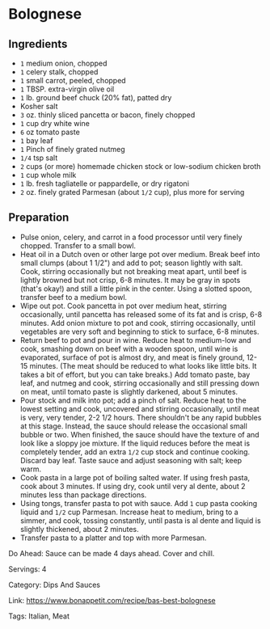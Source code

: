 # Bolognese

## Ingredients

- `1` medium onion, chopped
- `1` celery stalk, chopped
- `1` small carrot, peeled, chopped
- `1` TBSP. extra-virgin olive oil
- `1` lb. ground beef chuck (20% fat), patted dry
- Kosher salt
- `3` oz. thinly sliced pancetta or bacon, finely chopped
- `1` cup dry white wine
- `6` oz tomato paste
- `1` bay leaf
- `1` Pinch of finely grated nutmeg
- `1/4` tsp salt
- `2` cups (or more) homemade chicken stock or low-sodium chicken broth
- `1` cup whole milk
- `1` lb. fresh tagliatelle or pappardelle, or dry rigatoni
- `2` oz. finely grated Parmesan (about `1/2` cup), plus more for serving

## Preparation

- Pulse onion, celery, and carrot in a food processor until very finely chopped. Transfer to a small bowl.
- Heat oil in a Dutch oven or other large pot over medium. Break beef into small clumps (about 1 1/2") and add to pot; season lightly with salt. Cook, stirring occasionally but not breaking meat apart, until beef is lightly browned but not crisp, 6-8 minutes. It may be gray in spots (that's okay!) and still a little pink in the center. Using a slotted spoon, transfer beef to a medium bowl.
- Wipe out pot. Cook pancetta in pot over medium heat, stirring occasionally, until pancetta has released some of its fat and is crisp, 6-8 minutes. Add onion mixture to pot and cook, stirring occasionally, until vegetables are very soft and beginning to stick to surface, 6-8 minutes.
- Return beef to pot and pour in wine. Reduce heat to medium-low and cook, smashing down on beef with a wooden spoon, until wine is evaporated, surface of pot is almost dry, and meat is finely ground, 12-15 minutes. (The meat should be reduced to what looks like little bits. It takes a bit of effort, but you can take breaks.) Add tomato paste, bay leaf, and nutmeg and cook, stirring occasionally and still pressing down on meat, until tomato paste is slightly darkened, about 5 minutes.
- Pour stock and milk into pot; add a pinch of salt. Reduce heat to the lowest setting and cook, uncovered and stirring occasionally, until meat is very, very tender, 2-2 1/2 hours. There shouldn't be any rapid bubbles at this stage. Instead, the sauce should release the occasional small bubble or two. When finished, the sauce should have the texture of and look like a sloppy joe mixture. If the liquid reduces before the meat is completely tender, add an extra `1/2` cup stock and continue cooking. Discard bay leaf. Taste sauce and adjust seasoning with salt; keep warm.
- Cook pasta in a large pot of boiling salted water. If using fresh pasta, cook about 3 minutes. If using dry, cook until very al dente, about 2 minutes less than package directions.
- Using tongs, transfer pasta to pot with sauce. Add `1` cup pasta cooking liquid and `1/2` cup Parmesan. Increase heat to medium, bring to a simmer, and cook, tossing constantly, until pasta is al dente and liquid is slightly thickened, about 2 minutes.
- Transfer pasta to a platter and top with more Parmesan.

Do Ahead: Sauce can be made 4 days ahead. Cover and chill.

Servings: 4

Category: Dips And Sauces

Link: https://www.bonappetit.com/recipe/bas-best-bolognese

Tags: Italian, Meat

